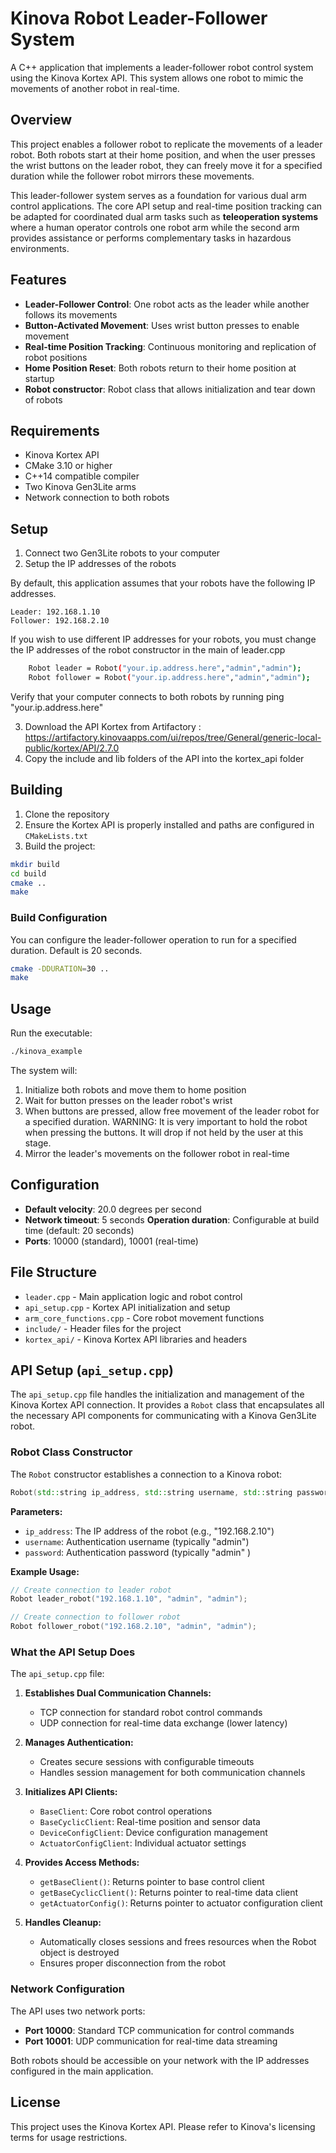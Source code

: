 # Kinova Robot Leader-Follower System

A C++ application that implements a leader-follower robot control system using the Kinova Kortex API. This system allows one robot to mimic the movements of another robot in real-time.

## Overview

This project enables a follower robot to replicate the movements of a leader robot. Both robots start at their home position, and when the user presses the wrist buttons on the leader robot, they can freely move it for a specified duration while the follower robot mirrors these movements.

This leader-follower system serves as a foundation for various dual arm control applications. The core API setup and real-time position tracking can be adapted for coordinated dual arm tasks such as **teleoperation systems** where a human operator controls one robot arm while the second arm provides assistance or performs complementary tasks in hazardous environments.


## Features

- **Leader-Follower Control**: One robot acts as the leader while another follows its movements
- **Button-Activated Movement**: Uses wrist button presses to enable movement
- **Real-time Position Tracking**: Continuous monitoring and replication of robot positions
- **Home Position Reset**: Both robots return to their home position at startup
- **Robot constructor**: Robot class that allows initialization and tear down of robots

## Requirements

- Kinova Kortex API
- CMake 3.10 or higher
- C++14 compatible compiler
- Two Kinova Gen3Lite arms
- Network connection to both robots

## Setup

1. Connect two Gen3Lite robots to your computer
2. Setup the IP addresses of the robots

By default, this application assumes that your robots have the following IP addresses.

    Leader: 192.168.1.10
    Follower: 192.168.2.10

If you wish to use different IP addresses for your robots, you must change the IP addresses of the robot constructor in the main of leader.cpp

```bash
    Robot leader = Robot("your.ip.address.here","admin","admin");
    Robot follower = Robot("your.ip.address.here","admin","admin");
```
Verify that your computer connects to both robots by running ping "your.ip.address.here"

3. Download the API Kortex from Artifactory : https://artifactory.kinovaapps.com/ui/repos/tree/General/generic-local-public/kortex/API/2.7.0
4. Copy the include and lib folders of the API into the kortex_api folder

## Building

1. Clone the repository
2. Ensure the Kortex API is properly installed and paths are configured in `CMakeLists.txt`
3. Build the project:

```bash
mkdir build
cd build
cmake ..
make
```


### Build Configuration

You can configure the leader-follower operation to run for a specified duration. Default is 20 seconds.
```bash
cmake -DDURATION=30 ..
make
```

## Usage

Run the executable:

```bash
./kinova_example
```

The system will:
1. Initialize both robots and move them to home position
2. Wait for button presses on the leader robot's wrist
3. When buttons are pressed, allow free movement of the leader robot for a specified duration. WARNING: It is very important to hold the robot when pressing the buttons. It will drop if not held by the user at this stage.
4. Mirror the leader's movements on the follower robot in real-time

## Configuration

- **Default velocity**: 20.0 degrees per second
- **Network timeout**: 5 seconds
 **Operation duration**: Configurable at build time (default: 20 seconds)
- **Ports**: 10000 (standard), 10001 (real-time)



## File Structure

- `leader.cpp` - Main application logic and robot control
- `api_setup.cpp` - Kortex API initialization and setup
- `arm_core_functions.cpp` - Core robot movement functions
- `include/` - Header files for the project
- `kortex_api/` - Kinova Kortex API libraries and headers

## API Setup (`api_setup.cpp`)

The `api_setup.cpp` file handles the initialization and management of the Kinova Kortex API connection. It provides a `Robot` class that encapsulates all the necessary API components for communicating with a Kinova Gen3Lite robot.

### Robot Class Constructor

The `Robot` constructor establishes a connection to a Kinova robot:

```cpp
Robot(std::string ip_address, std::string username, std::string password)
```

**Parameters:**
- `ip_address`: The IP address of the robot (e.g., "192.168.2.10")
- `username`: Authentication username (typically "admin")
- `password`: Authentication password (typically "admin" )

**Example Usage:**
```cpp
// Create connection to leader robot
Robot leader_robot("192.168.1.10", "admin", "admin");

// Create connection to follower robot  
Robot follower_robot("192.168.2.10", "admin", "admin");
```

### What the API Setup Does

The `api_setup.cpp` file:

1. **Establishes Dual Communication Channels:**
   - TCP connection for standard robot control commands
   - UDP connection for real-time data exchange (lower latency)

2. **Manages Authentication:**
   - Creates secure sessions with configurable timeouts
   - Handles session management for both communication channels

3. **Initializes API Clients:**
   - `BaseClient`: Core robot control operations
   - `BaseCyclicClient`: Real-time position and sensor data
   - `DeviceConfigClient`: Device configuration management
   - `ActuatorConfigClient`: Individual actuator settings

4. **Provides Access Methods:**
   - `getBaseClient()`: Returns pointer to base control client
   - `getBaseCyclicClient()`: Returns pointer to real-time data client
   - `getActuatorConfig()`: Returns pointer to actuator configuration client

5. **Handles Cleanup:**
   - Automatically closes sessions and frees resources when the Robot object is destroyed
   - Ensures proper disconnection from the robot

### Network Configuration

The API uses two network ports:
- **Port 10000**: Standard TCP communication for control commands
- **Port 10001**: UDP communication for real-time data streaming

Both robots should be accessible on your network with the IP addresses configured in the main application.

## License

This project uses the Kinova Kortex API. Please refer to Kinova's licensing terms for usage restrictions.

